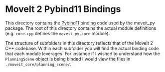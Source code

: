 # MoveIt 2 Pybind11 Bindings

This directory contains the [Pybind11](https://pybind11.readthedocs.io/en/stable/) binding code used by the moveit_py package.
The root of this directory contains the actual module definitions (e.g. `core.cpp` defines the `moveit_py.core` module).

The structure of subfolders in this directory reflects that of the MoveIt 2 C++ codebase. Within each subfolder you will find the actual binding code that each module leverages.
For instance if I wished to understand how the `PlanningScene` object is being binded I would view the files in `./moveit_core/planning_scene/`.
